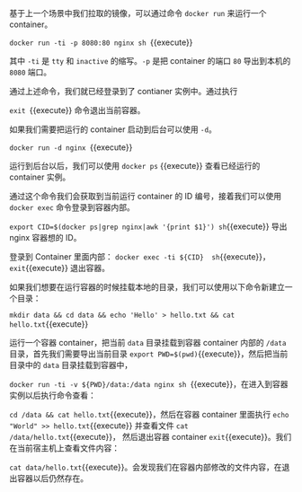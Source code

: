 基于上一个场景中我们拉取的镜像，可以通过命令 `docker run` 来运行一个 container。

`docker run -ti -p 8080:80 nginx sh `{{execute}}

其中 `-ti` 是 `tty` 和 `inactive` 的缩写。`-p` 是把 container 的端口 `80` 导出到本机的 `8080` 端口。

通过上述命令，我们就已经登录到了 contianer 实例中。通过执行

`exit `{{execute}} 命令退出当前容器。

如果我们需要把运行的 container 启动到后台可以使用 `-d`。

`docker run -d nginx `{{execute}}

运行到后台以后，我们可以使用 `docker ps` {{execute}} 查看已经运行的 container 实例。

通过这个命令我们会获取到当前运行 container 的 ID 编号，接着我们可以使用 `docker exec` 命令登录到容器内部。

`export CID=$(docker ps|grep nginx|awk '{print $1}') sh`{{execute}} 导出 nginx 容器想的 ID。

登录到 Container 里面内部：
`docker exec -ti ${CID}  sh`{{execute}}，`exit`{{execute}} 退出容器。



如果我们想要在运行容器的时候挂载本地的目录，我们可以使用以下命令新建立一个目录：

`mkdir data && cd data && echo 'Hello' > hello.txt && cat hello.txt`{{execute}}  

运行一个容器 container，把当前 `data` 目录挂载到容器 container 内部的 `/data` 目录，首先我们需要导出当前目录 `export PWD=$(pwd)`{{execute}}，然后把当前目录中的 `data` 目录挂载到容器中，

`docker run -ti -v ${PWD}/data:/data nginx sh `{{execute}}，在进入到容器实例以后执行命令查看：

`cd /data && cat hello.txt`{{execute}}，然后在容器 container 里面执行 `echo "World" >> hello.txt`{{execute}} 并查看文件 `cat /data/hello.txt`{{execute}}， 然后退出容器 container `exit`{{execute}}。我们在当前宿主机上查看文件内容：

`cat data/hello.txt`{{execute}}。会发现我们在容器内部修改的文件内容，在退出容器以后仍然存在。

